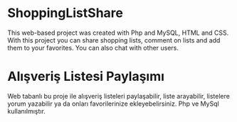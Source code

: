# ShoppingListShare
This web-based project was created with Php and MySQL, HTML and CSS.
With this project you can share shopping lists, comment on lists and add them to your favorites. 
You can also chat with other users. 

# Alışveriş Listesi Paylaşımı
Web tabanlı bu proje ile alışveriş listeleri paylaşabilir, liste arayabilir, listelere yorum yazabilir ya da onları favorilerinize ekleyebelirsiniz.
Php ve MySql kullanılmıştır.
